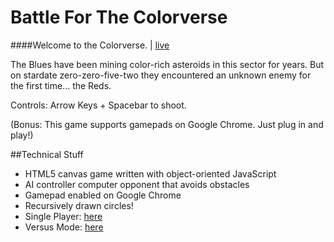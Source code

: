 # Battle For The Colorverse

####Welcome to the Colorverse. | [live](http://www.mickeysanchez.com/colorverse)

The Blues have been mining color-rich asteroids in this sector for years. But on stardate zero-zero-five-two they encountered an unknown enemy for the first time... the Reds.

Controls: Arrow Keys + Spacebar to shoot.

(Bonus: This game supports gamepads on Google Chrome. Just plug in and play!)

##Technical Stuff

* HTML5 canvas game written with object-oriented JavaScript
* AI controller computer opponent that avoids obstacles
* Gamepad enabled on Google Chrome
* Recursively drawn circles!
* Single Player: [here](http://www.mickeysanchez.com/asteroids)
* Versus Mode: [here](http://www.mickeysanchez.com/asteroids-multiplayer)
